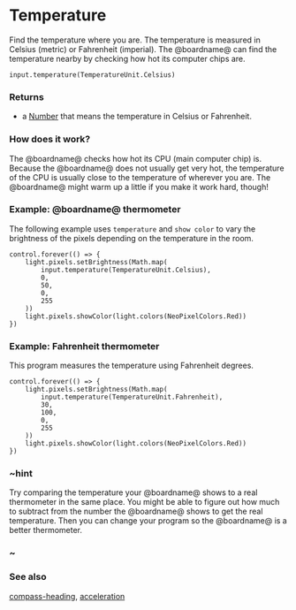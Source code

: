 # Temperature

Find the temperature where you are. The temperature is measured in Celsius (metric) or Fahrenheit (imperial).
The @boardname@ can find the temperature nearby by checking how hot its computer chips are.

```sig
input.temperature(TemperatureUnit.Celsius)
```

### Returns

* a [Number](/types/number) that means the temperature in Celsius or Fahrenheit.

### How does it work?

The @boardname@ checks how hot its CPU (main computer chip) is.
Because the @boardname@ does not usually get very hot, the temperature of the CPU
is usually close to the temperature of wherever you are.
The @boardname@ might warm up a little if you make it work hard, though!

### Example: @boardname@ thermometer

The following example uses `temperature` and `show color` to vary the brightness of the pixels depending on the temperature in the room. 

```blocks
control.forever(() => {
    light.pixels.setBrightness(Math.map(
        input.temperature(TemperatureUnit.Celsius),
        0,
        50,
        0,
        255
    ))
    light.pixels.showColor(light.colors(NeoPixelColors.Red))
})
```

### Example: Fahrenheit thermometer

This program measures the temperature using Fahrenheit degrees.

```blocks
control.forever(() => {
    light.pixels.setBrightness(Math.map(
        input.temperature(TemperatureUnit.Fahrenheit),
        30,
        100,
        0,
        255
    ))
    light.pixels.showColor(light.colors(NeoPixelColors.Red))
})
```

### ~hint

Try comparing the temperature your @boardname@ shows to a real thermometer in the same place.
You might be able to figure out how much to subtract from the number the @boardname@
shows to get the real temperature. Then you can change your program so the @boardname@ is a 
better thermometer.

### ~

### See also

[compass-heading](/reference/input/compass-heading), [acceleration](/reference/input/acceleration)

